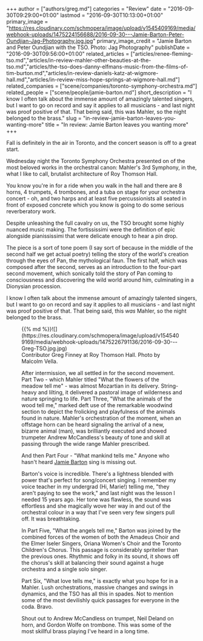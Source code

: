 +++
author = ["authors/greg.md"]
categories = "Review"
date = "2016-09-30T09:29:00+01:00"
lastmod = "2016-09-30T10:13:00+01:00"
primary_image = "https://res.cloudinary.com/schmopera/image/upload/v1545409169/media/webhook-uploads/1475224156688/2016-09-30---Jamie-Barton-Peter-Oundjian-Jag-Photography.jpg.jpg"
primary_image_credit = "Jamie Barton and Peter Oundjian with the TSO. Photo: Jag Photography"
publishDate = "2016-09-30T09:56:00+01:00"
related_articles = ["articles/renee-fleming-tso.md","articles/in-review-mahler-other-beauties-at-the-tso.md","articles/the-tso-does-danny-elfmans-music-from-the-films-of-tim-burton.md","articles/in-review-daniels-katz-at-wigmore-hall.md","articles/in-review-miss-hope-springs-at-wigmore-hall.md"]
related_companies = ["scene/companies/toronto-symphony-orchestra.md"]
related_people = ["scene/people/jamie-barton.md"]
short_description = "I know I often talk about the immense amount of amazingly talented singers, but I want to go on record and say it applies to all musicians - and last night was proof positive of that. That being said, this was Mahler, so the night belonged to the brass."
slug = "in-review-jamie-barton-leaves-you-wanting-more"
title = "In review: Jamie Barton leaves you wanting more"
+++

Fall is definitely in the air in Toronto, and the concert season is off to a great start.

Wednesday night the Toronto Symphony Orchestra presented on of the most beloved works in the orchestral canon: Mahler's 3rd Symphony, in the, what I like to call, brutalist architecture of Roy Thomson Hall.

You know you're in for a ride when you walk in the hall and there are 8 horns, 4 trumpets, 4 trombones, and a tuba on stage for your orchestra concert - oh, and two harps and at least five percussionists all seated in front of exposed concrete which you know is going to do some serious reverberatory work.

Despite unleashing the full cavalry on us, the TSO brought some highly nuanced music making.  The fortississimi were the definition of epic alongside pianississimi that were delicate enough to hear a pin drop.

The piece is a sort of tone poem (I say sort of because in the middle of the second half we get actual poetry) telling the story of the world's creation through the eyes of Pan, the mythological faun. The first half, which was composed after the second, serves as an introduction to the four-part second movement, which sonically told the story of Pan coming to consciousness and discovering the wild world around him, culminating in a Dionysian procession.

I know I often talk about the immense amount of amazingly talented singers, but I want to go on record and say it applies to all musicians - and last night was proof positive of that. That being said, this *was* Mahler, so the night belonged to the brass.

<figure data-type="image">{{% md %}}![](https://res.cloudinary.com/schmopera/image/upload/v1545409169/media/webhook-uploads/1475226791136/2016-09-30---Greg-TSO.jpg.jpg)
<figcaption>Contributor Greg Finney at Roy Thomson Hall. Photo by Malcolm Vella.</figcaption>

After intermission, we all settled in for the second movement. Part Two - which Mahler titled "What the flowers of the meadow tell me" - was almost Mozartian in its delivery.  String-heavy and lilting, it delivered a pastoral image of wilderness and nature springing to life. Part Three, "What the animals of the wood tell me," marked deft use of the remarkable woodwind section to depict the frolicking and playfulness of the animals found in nature. Mahler's orchestration of the moment, when an offstage horn can be heard signaling the arrival of a new, bizarre animal (man), was brilliantly executed and showed trumpeter Andrew McCandless's beauty of tone and skill at passing through the wide range Mahler prescribed.

And then Part Four - "What mankind tells me." Anyone who hasn't heard [Jamie Barton](/talking-with-singers-jamie-barton/) sing is missing out. 

Barton's voice is incredible. There's a lightness blended with power that's perfect for song/concert singing. I remember my voice teacher in my undergrad (Hi, Marie!) telling me, "they aren't paying to see the work," and last night was the lesson I needed 15 years ago. Her tone was flawless, the sound was effortless and she magically wove her way in and out of the orchestral colour in a way that I've seen very few singers pull off. It was breathtaking. 

In Part Five, "What the angels tell me," Barton was joined by the combined forces of the women of both the Amadeus Choir and the Elmer Iseler Singers, Oriana Women's Choir and the Toronto Children's Chorus. This passage is considerably spritelier than the previous ones. Rhythmic and folky in its sound, it shows off the chorus's skill at balancing their sound against a huge orchestra and a single solo singer. 

Part Six, "What love tells me," is exactly what you hope for in a Mahler. Lush orchestrations, massive changes and swings in dynamics, and the TSO has all this in spades. Not to mention some of the most devilishly quick passages for everyone in the coda. Bravo. 

Shout out to Andrew McCandless on trumpet, Neil Deland on horn, and Gordon Wolfe on trombone. This was some of the most skillful brass playing I've heard in a long time.
